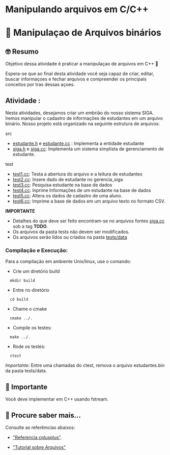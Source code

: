 # Manipulando arquivos em C/C++

# :wave: Manipulaçao de Arquivos binários

## 🤓 Resumo

Objetivo dessa atividade é praticar a manipulaçao de arquivos em C++ 🚀

Espera-se que ao final desta atividade você seja capaz de criar, editar, buscar informaçoes e 
fechar arquivos e compreender os principais conceitos por tras dessas açoes. 

## Atividade :

Nesta atividades, desejamos criar um embrião do nosso sistema SIGA. 
Iremos manipular o cadastro de informações de estudantes em um arquivo binário.
Nosso projeto está organizado na seguinte estrutura de arquivos:

src
  - [estudante.h](src/estudante.h) e [estudante.cc](src/estudante.cpp) : Implementa a entidade estudante
  - [siga.h](src/siga.h) e [siga.cc](src/siga.cc): Implementa um sistema simplista de gerenciamento de estudante.
  
test
  - [test1.cc](tests/test1.cc):  Testa a abertura do arquivo e a leitura de estudantes  
  - [test2.cc](tests/test2.cc):  Insere dado de estudante no gerencia_siga
  - [test3.cc](tests/test3.cc):  Pesquisa estudante na base de dados
  - [test4.cc](tests/test4.cc):  Inprime Informações de um estudante na base de dados 
  - [test5.cc](tests/test5.cc):  Altera os dados de cadastro de uma aluno.
  - [test6.cc](tests/test6.cc):  Imprime a base de dados em um arquivo texto no formato CSV. 

**IMPORTANTE**
 - Detalhes do que deve ser feito encontram-se no arquivos fontes [siga.cc](src/siga.cc) sob a tag **TODO**.
 - Os arquivos da pasta tests não devem ser modificados.
 - Os arquivos serão lidos ou criados na pasta [tests/data](tests/data)

### Compilação e Execução: 

Para a compilação em ambiente Unix/linux, use o comando:

 - Crie um diretório build
  ```
    mkdir build
  ```
 - Entre no diretório

  ```
    cd build
  ```
  - Chame o cmake
 
  ```
    cmake ../.
  ```
  - Compile os testes:
  
  ```
    make ../.
  ```
  
  - Rode os testes:
   
  ```
    ctest
  ```

*Importante:* Entre uma chamadas do ctest, remova o arquivo estudantes.bin da pasta tests/data.

## 📝 Importante

Você deve implementar em C++ usando fstream.

## 📝 Procure saber mais...

Consulte as referêmcias abaixos:

* ["Referencia cplusplus"](https://www.cplusplus.com/reference/fstream/fstream/).

* ["Tutorial sobre Arquivos"](https://www.cplusplus.com/reference/fstream/fstream/)



